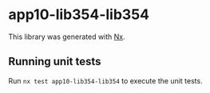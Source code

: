 # app10-lib354-lib354

This library was generated with [Nx](https://nx.dev).

## Running unit tests

Run `nx test app10-lib354-lib354` to execute the unit tests.
